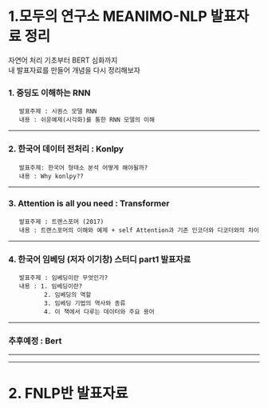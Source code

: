 # 1.모두의 연구소 MEANIMO-NLP 발표자료 정리

자연어 처리 기초부터 BERT 심화까지  
내 발표자료를 만들어 개념을 다시 정리해보자  

### 1. 중딩도 이해하는 RNN   
       발표주제 : 시퀀스 모델 RNN  
       내용 : 쉬운예제(시각화)를 통한 RNN 모델의 이해  
       
***

### 2. 한국어 데이터 전처리 : Konlpy
       발표주제: 한국어 형태소 분석 어떻게 해야될까?
       내용 : Why konlpy??  
       
***       

### 3. Attention is all you need : Transformer
       발표주제 : 트랜스포머 (2017)
       내용 : 트랜스포머의 이해와 예제 + self Attention과 기존 인코더와 디코더와의 차이
       
***  

### 4. 한국어 임베딩 (저자 이기창) 스터디 part1 발표자료
       발표주제 : 임베딩이란 무엇인가?
       내용 : 1. 임베딩이란?
              2. 임베딩의 역할
              3. 임베딩 기법의 역사와 종류
              4. 이 책에서 다루는 데이터와 주요 용어

***

### 추후예정 : Bert

*************************
*************************

# 2. FNLP반 발표자료 
